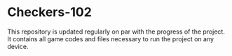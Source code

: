 # Checkers-102
This repository is updated regularly on par with the progress of the project. It contains all game codes and files necessary to run the project on any device.
